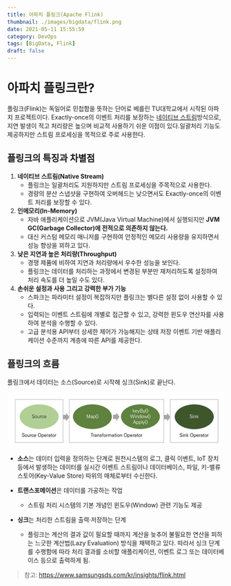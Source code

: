 ```yaml
---
title: 아파치 플링크(Apache Flink)
thumbnail: ./images/bigdata/flink.png
date: 2021-05-11 15:55:59
category: DevOps
tags: [BigData, Flink]
draft: false
---
```


# 아파치 플링크란?
플링크(Flink)는 독일어로 민첩함을 뜻하는 단어로 베를린 TU대학교에서 시작된 아파치 프로젝트이다. Exactly-once의 이벤트 처리를 보장하는 [네이티브 스트림](https://bottleh.netlify.app/devops/%EC%8A%A4%ED%8A%B8%EB%A6%BC%ED%94%84%EB%A1%9C%EC%84%B8%EC%8B%B1%EC%9D%B4%EB%9E%80/)방식으로, 지연 발생이 적고 처리량은 높으며 비교적 사용하기 쉬운 이점이 있다.일괄처리 기능도 제공하지만 스트림 프로세싱을 목적으로 주로 사용한다.



## 플링크의 특징과 차별점

1. **네이티브 스트림(Native Stream)**
   - 플링크는 일괄처리도 지원하지만 스트림 프로세싱을 주목적으로 사용한다. 
   - 경량의 분산 스냅샷을 구현하여 오버헤드는 낮으면서도 Exactly-once의 이벤트 처리를 보장할 수 있다.
2. **인메모리(In-Memory)**
   - 자바 애플리케이션으로 JVM(Java Virtual Machine)에서 실행되지만 **JVM GC(Garbage Collector)에 전적으로 의존하지 않는다.**
   - 대신 커스텀 메모리 매니저를 구현하여 안정적인 메모리 사용량을 유지하면서 성능 향상을 꾀하고 있다.
3. **낮은 지연과 높은 처리량(Throughput)**
   - 경쟁 제품에 비하여 지연과 처리량에서 우수한 성능을 보인다.
   - 플링크는 데이터를 처리하는 과정에서 변경된 부분만 재처리하도록 설정하여 처리 속도를 더 높일 수도 있다.
4. **손쉬운 설정과 사용 그리고 강력한 부가 기능**
   - 스파크는 파라미터 설정이 복잡하지만 플링크는 별다른 설정 없이 사용할 수 있다.
   - 입력되는 이벤트 스트림에 개별로 접근할 수 있고, 강력한 윈도우 연산자를 사용하여 분석을 수행할 수 있다.
   - 고급 분석용 API부터 상세한 제어가 가능해지는 상태 저장 이벤트 기반 애플리케이션 수준까지 계층에 따른 API를 제공한다.



## 플링크의 흐름

플링크에서 데이터는 소스(Source)로 시작해 싱크(Sink)로 끝난다.

![플링크흐름도](./images/StreamProcessor/flinkprocess.png)

- **소스**는 데이터 입력을 정의하는 단계로 원천시스템의 로그, 클릭 이벤트, IoT 장치 등에서 발생하는 데이터를 실시간 이벤트 스트림이나 데이터베이스, 파일, 키-밸류 스토어(Key-Value Store) 따위의 매체로부터 수신한다.
- **트랜스포메이션**은 데이터를 가공하는 작업
  - 스트림 처리 시스템의 기본 개념인 윈도우(Window) 관련 기능도 제공

- **싱크**는 처리한 스트림을 출력·저장하는 단계
  - 플링크는 계산의 결과 값이 필요할 때까지 계산을 늦추어 불필요한 연산을 피하는 느긋한 계산법(Lazy Evaluation) 방식을 채택하고 있다. 따라서 싱크 단계를 수행함에 따라 처리 결과를 소비할 애플리케이션, 이벤트 로그 또는 데이터베이스 등으로 출력하게 됨.



> 참고: https://www.samsungsds.com/kr/insights/flink.html